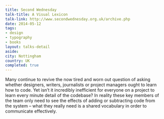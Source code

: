 ```yaml
---
title: Second Wednesday
talk-title: A Visual Lexicon
talk-link: http://www.secondwednesday.org.uk/archive.php
date: 2014-05-12
tags:
- design
- typography
- books
layout: talks-detail
aside: 
city: Nottingham
country: UK
completed: true
---
```


Many continue to revive the now tired and worn out question of asking whether designers, writers, journalists or project managers ought to learn how to code. Yet isn’t it incredibly inefficient for everyone on a project to learn every minute detail of the codebase? In reality these key members of the team only need to see the effects of adding or subtracting code from the system – what they really need is a shared vocabulary in order to communicate effectively.
